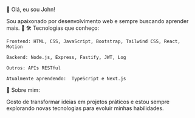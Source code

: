 👋 Olá, eu sou John!

Sou apaixonado por desenvolvimento web e sempre buscando aprender mais. 🚀
🛠️ Tecnologias que conheço:

    Frontend: HTML, CSS, JavaScript, Bootstrap, Tailwind CSS, React, Motion

    Backend: Node.js, Express, Fastify, JWT, Log

    Outros: APIs RESTful

    Atualmente aprendendo:  TypeScript e Next.js

🌱 Sobre mim:

Gosto de transformar ideias em projetos práticos e estou sempre explorando novas tecnologias para evoluir minhas habilidades.
